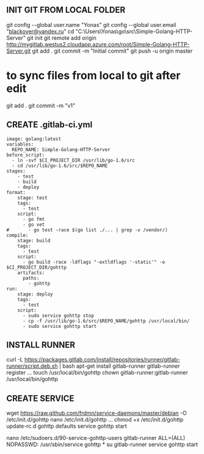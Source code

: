## INIT GIT FROM LOCAL FOLDER
git config --global user.name "Yonas" 
git config --global user.email "blackover@yandex.ru" 
cd "C:\Users\Yonas\go\src\Simple-Golang-HTTP-Server" 
git init 
git remote add origin http://mygitlab.westus2.cloudapp.azure.com/root/Simple-Golang-HTTP-Server.git 
git add . 
git commit -m "Initial commit" 
git push -u origin master 
# to sync files from local to git after edit 
git add . 
git commit -m "v1" 


## CREATE .gitlab-ci.yml
```
image: golang:latest
variables:
  REPO_NAME: Simple-Golang-HTTP-Server
before_script:
  - ln -svf $CI_PROJECT_DIR /usr/lib/go-1.6/src
  - cd /usr/lib/go-1.6/src/$REPO_NAME
stages:
    - test
    - build
    - deploy
format:
    stage: test
    tags:
      - test
    script:
      - go fmt
      - go vet
#       - go test -race $(go list ./... | grep -v /vendor/)
compile:
    stage: build
    tags:
      - test
    script:
      - go build -race -ldflags "-extldflags '-static'" -o $CI_PROJECT_DIR/gohttp
    artifacts:
      paths:
        - gohttp
run:
    stage: deploy
    tags:
      - test
    script:
      - sudo service gohttp stop
      - cp -f /usr/lib/go-1.6/src/$REPO_NAME/gohttp /usr/local/bin/
      - sudo service gohttp start
```

## INSTALL RUNNER
curl -L https://packages.gitlab.com/install/repositories/runner/gitlab-runner/script.deb.sh | bash 
apt-get install gitlab-runner 
gitlab-runner register 
	... 
touch /usr/local/bin/gohttp 
chown gitlab-runner:gitlab-runner /usr/local/bin/gohttp 

## CREATE SERVICE
wget https://raw.github.com/frdmn/service-daemons/master/debian -O /etc/init.d/gohttp 
nano /etc/init.d/gohttp 
	... 
chmod +x /etc/init.d/gohttp 
update-rc.d gohttp defaults 
service gohttp start 

nano /etc/sudoers.d/90-service-gohttp-users 
	gitlab-runner ALL=(ALL) NOPASSWD: /usr/sbin/service gohttp * 
su gitlab-runner 
service gohttp start 
